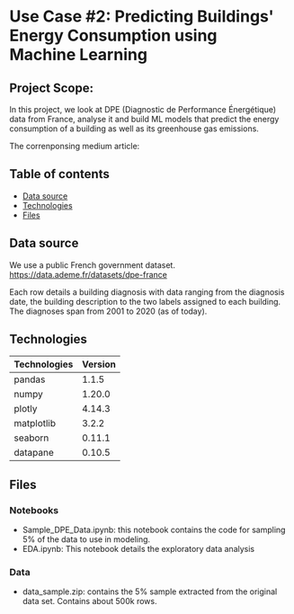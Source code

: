 # Use Case #2: Predicting Buildings' Energy Consumption using Machine Learning

## Project Scope:

In this project, we look at DPE (Diagnostic de Performance Énergétique) data from France, analyse it and build ML models that predict the energy consumption of a building as well as its greenhouse gas emissions.

The correnponsing medium article:  

## Table of contents
* [Data source](#data-source)
* [Technologies](#technologies)
* [Files](#Files)

## Data source
We use a public French government dataset.
https://data.ademe.fr/datasets/dpe-france

Each row details a building diagnosis with data ranging from the diagnosis date, the building description to the two labels assigned to each building.
The diagnoses span from 2001 to 2020 (as of today).

## Technologies
|  Technologies | Version  |
|---|---|
|  pandas | 1.1.5 |
|  numpy | 1.20.0 | 
|  plotly| 4.14.3 |
|  matplotlib |  3.2.2  |
|  seaborn |  0.11.1  |
|  datapane |  0.10.5 |

## Files
### Notebooks
- Sample_DPE_Data.ipynb: this notebook contains the code for sampling 5% of the data to use in modeling.
- EDA.ipynb: This notebook details the exploratory data analysis 

### Data
- data_sample.zip: contains the 5% sample extracted from the original data set. Contains about 500k rows.

